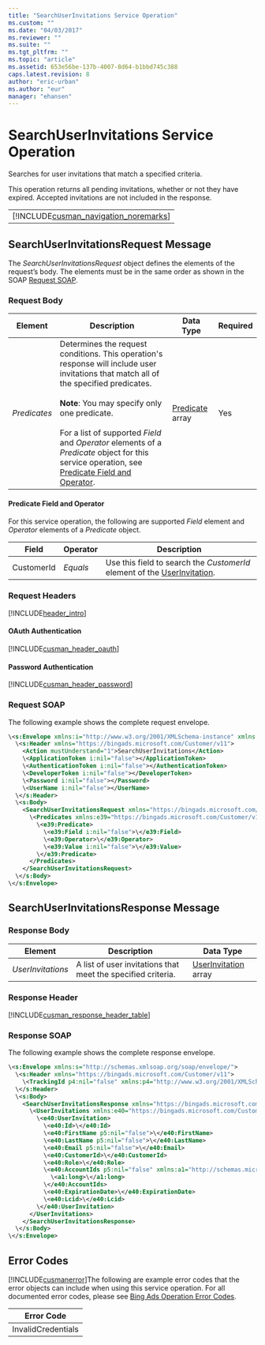 ```yaml
---
title: "SearchUserInvitations Service Operation"
ms.custom: ""
ms.date: "04/03/2017"
ms.reviewer: ""
ms.suite: ""
ms.tgt_pltfrm: ""
ms.topic: "article"
ms.assetid: 653e56be-137b-4007-8d64-b1bbd745c388
caps.latest.revision: 8
author: "eric-urban"
ms.author: "eur"
manager: "ehansen"
---
```

# SearchUserInvitations Service Operation
Searches for user invitations that match a specified criteria.

This operation returns all pending invitations, whether or not they have expired. Accepted invitations are not included in the response.  

||
|-|
|[!INCLUDE[cusman_navigation_noremarks](../customer-api/includes/cusman-navigation-noremarks.md)]|

## <a name="request"></a>SearchUserInvitationsRequest Message
The *SearchUserInvitationsRequest* object defines the elements of the request’s body. The elements must be in the same order as shown in the SOAP [Request SOAP](#request_soap).

### Request Body

|Element|Description|Data Type|Required|
|-----------|---------------|-------------|------------|
|*Predicates*|Determines the request conditions. This operation's response will include user invitations that match all of the specified predicates.<br /><br />**Note**: You may specify only one predicate.<br /><br />For a list of supported *Field* and *Operator* elements of a *Predicate* object for this service operation, see [Predicate Field and Operator](#predicates).|[Predicate](../customer-api/predicate-data-object.md) array|Yes|

#### <a name="predicates"></a>Predicate Field and Operator
For this service operation, the following are supported *Field* element and *Operator* elements of a *Predicate* object.

|Field|Operator|Description|
|---------|------------|---------------|
|CustomerId|*Equals*|Use this field to search the *CustomerId* element of the [UserInvitation](../customer-api/userinvitation-data-object.md).|

### Request Headers
[!INCLUDE[header_intro](../customer-api/includes/header-intro.md)]
#### OAuth Authentication
[!INCLUDE[cusman_header_oauth](../customer-api/includes/cusman-header-oauth.md)]
#### Password Authentication
[!INCLUDE[cusman_header_password](../customer-api/includes/cusman-header-password.md)]
### <a name="request_soap"></a>Request SOAP
The following example shows the complete request envelope.

```xml
\<s:Envelope xmlns:i="http://www.w3.org/2001/XMLSchema-instance" xmlns:s="http://schemas.xmlsoap.org/soap/envelope/">
  \<s:Header xmlns="https://bingads.microsoft.com/Customer/v11">
    <Action mustUnderstand="1">SearchUserInvitations</Action>
    \<ApplicationToken i:nil="false"></ApplicationToken>
    \<AuthenticationToken i:nil="false"></AuthenticationToken>
    \<DeveloperToken i:nil="false"></DeveloperToken>
    \<Password i:nil="false"></Password>
    \<UserName i:nil="false"></UserName>
  \</s:Header>
  \<s:Body>
    <SearchUserInvitationsRequest xmlns="https://bingads.microsoft.com/Customer/v11">
      \<Predicates xmlns:e39="https://bingads.microsoft.com/Customer/v11/Entities" i:nil="false">
        \<e39:Predicate>
          \<e39:Field i:nil="false">\</e39:Field>
          \<e39:Operator>\</e39:Operator>
          \<e39:Value i:nil="false">\</e39:Value>
        \</e39:Predicate>
      </Predicates>
    </SearchUserInvitationsRequest>
  \</s:Body>
\</s:Envelope>
```

## <a name="response"></a>SearchUserInvitationsResponse Message

### <a name="Body_Elements"></a>Response Body

|Element|Description|Data Type|
|-----------|---------------|-------------|
|*UserInvitations*|A  list of user invitations that meet the specified criteria.|[UserInvitation](../customer-api/userinvitation-data-object.md) array|

### <a name="Header_Elements"></a>Response Header
[!INCLUDE[cusman_response_header_table](../customer-api/includes/cusman-response-header-table.md)]
### Response SOAP
The following example shows the complete response envelope.

```xml
\<s:Envelope xmlns:s="http://schemas.xmlsoap.org/soap/envelope/">
  \<s:Header xmlns="https://bingads.microsoft.com/Customer/v11">
    \<TrackingId p4:nil="false" xmlns:p4="http://www.w3.org/2001/XMLSchema-instance"></TrackingId>
  \</s:Header>
  \<s:Body>
    <SearchUserInvitationsResponse xmlns="https://bingads.microsoft.com/Customer/v11">
      \<UserInvitations xmlns:e40="https://bingads.microsoft.com/Customer/v11/Entities" p5:nil="false" xmlns:p5="http://www.w3.org/2001/XMLSchema-instance">
        \<e40:UserInvitation>
          \<e40:Id>\</e40:Id>
          \<e40:FirstName p5:nil="false">\</e40:FirstName>
          \<e40:LastName p5:nil="false">\</e40:LastName>
          \<e40:Email p5:nil="false">\</e40:Email>
          \<e40:CustomerId>\</e40:CustomerId>
          \<e40:Role>\</e40:Role>
          \<e40:AccountIds p5:nil="false" xmlns:a1="http://schemas.microsoft.com/2003/10/Serialization/Arrays">
            \<a1:long>\</a1:long>
          \</e40:AccountIds>
          \<e40:ExpirationDate>\</e40:ExpirationDate>
          \<e40:Lcid>\</e40:Lcid>
        \</e40:UserInvitation>
      </UserInvitations>
    </SearchUserInvitationsResponse>
  \</s:Body>
\</s:Envelope>
```

## <a name="errors"></a>Error Codes
[!INCLUDE[cusmanerror](../customer-api/includes/cusmanerror.md)]The following are example  error codes that the error objects can include when using this service operation. For all documented error codes, please see [Bing Ads Operation Error Codes](http://go.microsoft.com/fwlink/?LinkId=511884).

|Error Code|
|--------------|
|InvalidCredentials|
